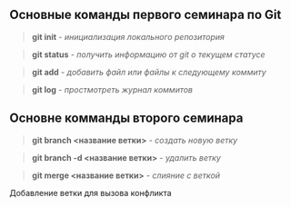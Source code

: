## Основные команды первого семинара по Git

>**git init** - *инициализация локального репозитория*

>**git status** - *получить информацию от git о текущем статусе*

>**git add** - *добавить файл или файлы к следующему коммиту*

>**git log** - *простмотреть журнал коммитов*

## Основне комманды второго семинара

>**git branch <название ветки>** - *создать новую ветку*

>**git branch -d <название ветки>** - *удалить ветку*

>**git merge <название ветки>** - *слияние с веткой*

Добавление ветки для вызова конфликта